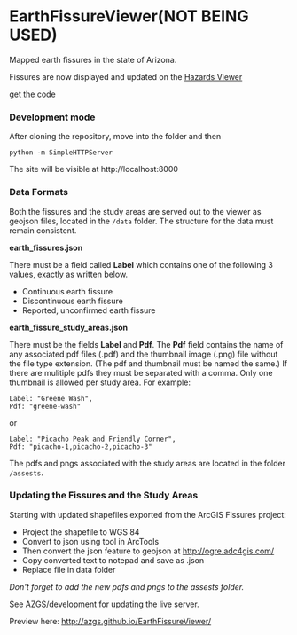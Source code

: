 EarthFissureViewer(NOT BEING USED)
==================
Mapped earth fissures in the state of Arizona. 

Fissures are now displayed and updated on the [Hazards Viewer](http://data.azgs.az.gov/hazard-viewer/) 

[get the code](https://github.com/azgs/hazards-viewer)

### Development mode

After cloning the repository, move into the folder and then

    python -m SimpleHTTPServer

The site will be visible at  http://localhost:8000

### Data Formats

Both the fissures and the study areas are served out to the viewer as geojson files, located in the `/data` folder. The structure for the data must remain consistent.

**earth_fissures.json**

There must be a field called **Label** which contains one of the following 3 values, exactly as written below.
- Continuous earth fissure
- Discontinuous earth fissure
- Reported, unconfirmed earth fissure

**earth_fissure_study_areas.json** 

There must be the fields **Label** and **Pdf**. The **Pdf** field contains the name of any associated pdf files (.pdf) and the thumbnail image (.png) file without the file type extension. (The pdf and thumbnail must be named the same.) If there are mulitiple pdfs they must be separated with a comma. Only one thumbnail is allowed per study area. For example:
```
Label: "Greene Wash",
Pdf: "greene-wash"
```
or
```
Label: "Picacho Peak and Friendly Corner",
Pdf: "picacho-1,picacho-2,picacho-3"
```

The pdfs and pngs associated with the study areas are located in the folder `/assests`.

### Updating the Fissures and the Study Areas

Starting with updated shapefiles exported from the ArcGIS Fissures project:

 - Project the shapefile to WGS 84
 - Convert to json using tool in ArcTools
 - Then convert the json feature to geojson at http://ogre.adc4gis.com/
 - Copy converted text to notepad and save as .json
 - Replace file in data folder
 
*Don't forget to add the new pdfs and pngs to the assests folder.*

See AZGS/development for updating the live server.

Preview here: 
http://azgs.github.io/EarthFissureViewer/
